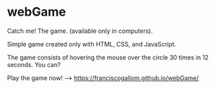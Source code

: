 # webGame

Catch me! The game. (available only in computers).

Simple game created only with HTML, CSS, and JavaScript.

The game consists of hovering the mouse over the circle 30 times in 12 seconds. You can?

Play the game now! --> https://franciscogallom.github.io/webGame/
